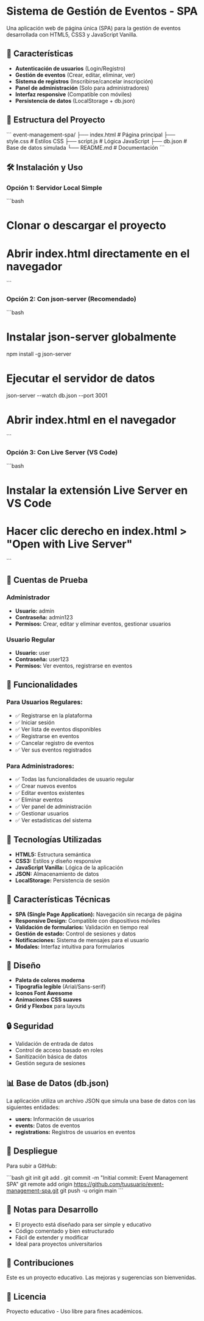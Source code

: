 # Sistema de Gestión de Eventos - SPA

Una aplicación web de página única (SPA) para la gestión de eventos desarrollada con HTML5, CSS3 y JavaScript Vanilla.

## 🚀 Características

- **Autenticación de usuarios** (Login/Registro)
- **Gestión de eventos** (Crear, editar, eliminar, ver)
- **Sistema de registros** (Inscribirse/cancelar inscripción)
- **Panel de administración** (Solo para administradores)
- **Interfaz responsive** (Compatible con móviles)
- **Persistencia de datos** (LocalStorage + db.json)

## 📁 Estructura del Proyecto

\`\`\`
event-management-spa/
├── index.html          # Página principal
├── style.css           # Estilos CSS
├── script.js           # Lógica JavaScript
├── db.json            # Base de datos simulada
└── README.md          # Documentación
\`\`\`

## 🛠️ Instalación y Uso

### Opción 1: Servidor Local Simple
\`\`\`bash
# Clonar o descargar el proyecto
# Abrir index.html directamente en el navegador
\`\`\`

### Opción 2: Con json-server (Recomendado)
\`\`\`bash
# Instalar json-server globalmente
npm install -g json-server

# Ejecutar el servidor de datos
json-server --watch db.json --port 3001

# Abrir index.html en el navegador
\`\`\`

### Opción 3: Con Live Server (VS Code)
\`\`\`bash
# Instalar la extensión Live Server en VS Code
# Hacer clic derecho en index.html > "Open with Live Server"
\`\`\`

## 👥 Cuentas de Prueba

### Administrador
- **Usuario:** admin
- **Contraseña:** admin123
- **Permisos:** Crear, editar y eliminar eventos, gestionar usuarios

### Usuario Regular
- **Usuario:** user
- **Contraseña:** user123
- **Permisos:** Ver eventos, registrarse en eventos

## 🎯 Funcionalidades

### Para Usuarios Regulares:
- ✅ Registrarse en la plataforma
- ✅ Iniciar sesión
- ✅ Ver lista de eventos disponibles
- ✅ Registrarse en eventos
- ✅ Cancelar registro de eventos
- ✅ Ver sus eventos registrados

### Para Administradores:
- ✅ Todas las funcionalidades de usuario regular
- ✅ Crear nuevos eventos
- ✅ Editar eventos existentes
- ✅ Eliminar eventos
- ✅ Ver panel de administración
- ✅ Gestionar usuarios
- ✅ Ver estadísticas del sistema

## 🔧 Tecnologías Utilizadas

- **HTML5:** Estructura semántica
- **CSS3:** Estilos y diseño responsive
- **JavaScript Vanilla:** Lógica de la aplicación
- **JSON:** Almacenamiento de datos
- **LocalStorage:** Persistencia de sesión

## 📱 Características Técnicas

- **SPA (Single Page Application):** Navegación sin recarga de página
- **Responsive Design:** Compatible con dispositivos móviles
- **Validación de formularios:** Validación en tiempo real
- **Gestión de estado:** Control de sesiones y datos
- **Notificaciones:** Sistema de mensajes para el usuario
- **Modales:** Interfaz intuitiva para formularios

## 🎨 Diseño

- **Paleta de colores moderna**
- **Tipografía legible** (Arial/Sans-serif)
- **Iconos Font Awesome**
- **Animaciones CSS suaves**
- **Grid y Flexbox** para layouts

## 🔒 Seguridad

- Validación de entrada de datos
- Control de acceso basado en roles
- Sanitización básica de datos
- Gestión segura de sesiones

## 📊 Base de Datos (db.json)

La aplicación utiliza un archivo JSON que simula una base de datos con las siguientes entidades:

- **users:** Información de usuarios
- **events:** Datos de eventos
- **registrations:** Registros de usuarios en eventos

## 🚀 Despliegue

Para subir a GitHub:

\`\`\`bash
git init
git add .
git commit -m "Initial commit: Event Management SPA"
git remote add origin https://github.com/tuusuario/event-management-spa.git
git push -u origin main
\`\`\`

## 📝 Notas para Desarrollo

- El proyecto está diseñado para ser simple y educativo
- Código comentado y bien estructurado
- Fácil de extender y modificar
- Ideal para proyectos universitarios

## 🤝 Contribuciones

Este es un proyecto educativo. Las mejoras y sugerencias son bienvenidas.

## 📄 Licencia

Proyecto educativo - Uso libre para fines académicos.

